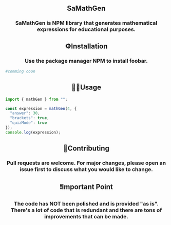 <h2 align="center">SaMathGen</h2>
<h3 align="center">SaMathGen is NPM library that generates mathematical expressions for educational purposes.</h3>

<h2 align="center">⚙️Installation</h2>
<h3 align="center">Use the package manager NPM to install foobar.</h3>

```bash
#comming coon
```

<h2 align="center">🧑‍💻Usage</h2>

```js
import { mathGen } from "";

const expression = mathGen(4, {
  "answer": 30,
  "brackets": true,
  "quizMode": true
});
console.log(expression);
```

<h2 align="center">💛Contributing</h2>
<h3 align="center">Pull requests are welcome. For major changes, please open an issue first to discuss what you would like to change.</h3>

<h2 align="center">❗️Important Point</h2>
<h3 align="center">The code has NOT been polished and is provided "as is". There's a lot of code that is redundant and there are tons of improvements that can be made.</h3>
